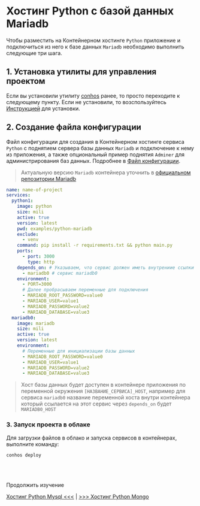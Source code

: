 # Хостинг Python с базой данных Mariadb

Чтобы разместить на Контейнерном хостинге `Python` приложение и подключиться из него к базе данных `Mariadb` необходимо выполнить следующие три шага.

## 1. Установка утилиты для управления проектом

Если вы установили утилиту [conhos](https://www.npmjs.com/package/conhos) ранее, то просто переходите к следующему пункту. Если не установили, то возспользуйтесь [Инструкцией](./GettingStarted.md) для установки.

## 2. Создание файла конфигурации

Файл конфигурации для создания в Контейнерном хостинге сервиса `Python` с поднятием сервера базы данных `Mariadb` и подключение к нему из приложения, а также опциональный пример поднятия `Adminer` для администрирования баз данных. Подробнее в [Файл конфигурации](./ConfigFile.md#пример_файла_конфигурации).

> Актуальную версию `Mariadb` контейнера уточнить в [официальном репозитории Mariadb](https://hub.docker.com/_/mariadb/tags)

```yml
name: name-of-project
services:
  python1:
    image: python
    size: mili
    active: true
    version: latest
    pwd: examples/python-mariadb
    exclude:
      - venv
    command: pip install -r requirements.txt && python main.py
    ports:
      - port: 3000
        type: http
    depends_on: # Указываем, что сервис должен иметь внутрениие ссылки на
      - mariadb0 # сервис mariadb0
    environment:
      - PORT=3000
      # Далее пробрасываем переменные для подключения
      - MARIADB_ROOT_PASSWORD=value0
      - MARIADB_USER=value1
      - MARIADB_PASSWORD=value2
      - MARIADB_DATABASE=value3
  mariadb0:
    image: mariadb
    size: mili
    active: true
    version: latest
    environment:
      # Переменные для инициализации базы данных
      - MARIADB_ROOT_PASSWORD=value0
      - MARIADB_USER=value1
      - MARIADB_PASSWORD=value2
      - MARIADB_DATABASE=value3
```

> Хост базы данных будет доступен в контейнере приложения по переменной окружения `[НАЗВАНИЕ_СЕРВИСА]_HOST`, например для сервиса `mariadb0` название переменной хоста внутри контейнера который ссылается на этот сервис через `depends_on` будет `MARIADB0_HOST`

### 3. Запуск проекта в облаке

Для загрузки файлов в облако и запуска сервисов в контейнерах, выполните команду:

```sh
conhos deploy
```

<div style="margin-top: 4rem;"></div>

Продолжить изучение

[Хостинг Python Mysql <<<](./HostingPythonMysql.md) | [>>> Хостинг Python Mongo](./HostingPythonMongo.md)
